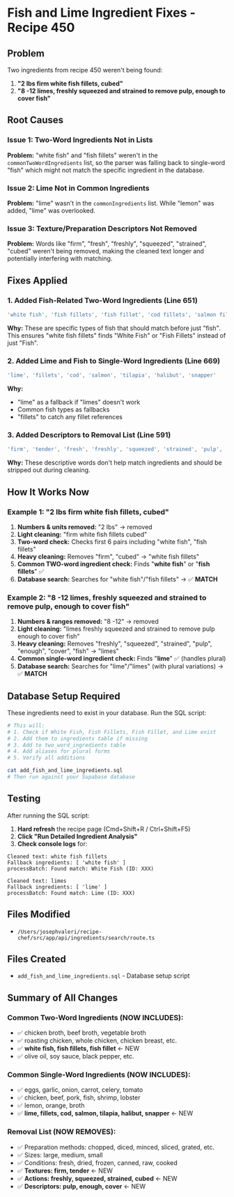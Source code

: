 # Fish and Lime Ingredient Fixes - Recipe 450

## Problem
Two ingredients from recipe 450 weren't being found:
1. **"2 lbs firm white fish fillets, cubed"**
2. **"8 -12 limes, freshly squeezed and strained to remove pulp, enough to cover fish"**

## Root Causes

### Issue 1: Two-Word Ingredients Not in Lists
**Problem:** "white fish" and "fish fillets" weren't in the `commonTwoWordIngredients` list, so the parser was falling back to single-word "fish" which might not match the specific ingredient in the database.

### Issue 2: Lime Not in Common Ingredients  
**Problem:** "lime" wasn't in the `commonIngredients` list. While "lemon" was added, "lime" was overlooked.

### Issue 3: Texture/Preparation Descriptors Not Removed
**Problem:** Words like "firm", "fresh", "freshly", "squeezed", "strained", "cubed" weren't being removed, making the cleaned text longer and potentially interfering with matching.

## Fixes Applied

### 1. Added Fish-Related Two-Word Ingredients (Line 651)
```javascript
'white fish', 'fish fillets', 'fish fillet', 'cod fillets', 'salmon fillets'
```

**Why:** These are specific types of fish that should match before just "fish". This ensures "white fish fillets" finds "White Fish" or "Fish Fillets" instead of just "Fish".

### 2. Added Lime and Fish to Single-Word Ingredients (Line 669)
```javascript
'lime', 'fillets', 'cod', 'salmon', 'tilapia', 'halibut', 'snapper'
```

**Why:** 
- "lime" as a fallback if "limes" doesn't work
- Common fish types as fallbacks
- "fillets" to catch any fillet references

### 3. Added Descriptors to Removal List (Line 591)
```javascript
'firm', 'tender', 'fresh', 'freshly', 'squeezed', 'strained', 'pulp', 'enough', 'cover', 'cubed', 'cubes'
```

**Why:** These descriptive words don't help match ingredients and should be stripped out during cleaning.

## How It Works Now

### Example 1: "2 lbs firm white fish fillets, cubed"
1. **Numbers & units removed:** "2 lbs" → removed
2. **Light cleaning:** "firm white fish fillets cubed"
3. **Two-word check:** Checks first 6 pairs including "white fish", "fish fillets"
4. **Heavy cleaning:** Removes "firm", "cubed" → "white fish fillets"
5. **Common TWO-word ingredient check:** Finds "**white fish**" or "**fish fillets**" ✅
6. **Database search:** Searches for "white fish"/"fish fillets" → ✅ **MATCH**

### Example 2: "8 -12 limes, freshly squeezed and strained to remove pulp, enough to cover fish"
1. **Numbers & ranges removed:** "8 -12" → removed
2. **Light cleaning:** "limes freshly squeezed and strained to remove pulp enough to cover fish"
3. **Heavy cleaning:** Removes "freshly", "squeezed", "strained", "pulp", "enough", "cover", "fish" → "limes"
4. **Common single-word ingredient check:** Finds "**lime**" ✅ (handles plural)
5. **Database search:** Searches for "lime"/"limes" (with plural variations) → ✅ **MATCH**

## Database Setup Required

These ingredients need to exist in your database. Run the SQL script:

```bash
# This will:
# 1. Check if White Fish, Fish Fillets, Fish Fillet, and Lime exist
# 2. Add them to ingredients table if missing
# 3. Add to two_word_ingredients table
# 4. Add aliases for plural forms
# 5. Verify all additions

cat add_fish_and_lime_ingredients.sql
# Then run against your Supabase database
```

## Testing

After running the SQL script:

1. **Hard refresh** the recipe page (Cmd+Shift+R / Ctrl+Shift+F5)
2. **Click "Run Detailed Ingredient Analysis"**
3. **Check console logs** for:

```
Cleaned text: white fish fillets
Fallback ingredients: [ 'white fish' ]
processBatch: Found match: White Fish (ID: XXX)

Cleaned text: limes
Fallback ingredients: [ 'lime' ]
processBatch: Found match: Lime (ID: XXX)
```

## Files Modified
- `/Users/josephvaleri/recipe-chef/src/app/api/ingredients/search/route.ts`

## Files Created
- `add_fish_and_lime_ingredients.sql` - Database setup script

## Summary of All Changes

### Common Two-Word Ingredients (NOW INCLUDES):
- ✅ chicken broth, beef broth, vegetable broth
- ✅ roasting chicken, whole chicken, chicken breast, etc.
- ✅ **white fish, fish fillets, fish fillet** ← NEW
- ✅ olive oil, soy sauce, black pepper, etc.

### Common Single-Word Ingredients (NOW INCLUDES):
- ✅ eggs, garlic, onion, carrot, celery, tomato
- ✅ chicken, beef, pork, fish, shrimp, lobster
- ✅ lemon, orange, broth
- ✅ **lime, fillets, cod, salmon, tilapia, halibut, snapper** ← NEW

### Removal List (NOW REMOVES):
- ✅ Preparation methods: chopped, diced, minced, sliced, grated, etc.
- ✅ Sizes: large, medium, small
- ✅ Conditions: fresh, dried, frozen, canned, raw, cooked
- ✅ **Textures: firm, tender** ← NEW
- ✅ **Actions: freshly, squeezed, strained, cubed** ← NEW
- ✅ **Descriptors: pulp, enough, cover** ← NEW


